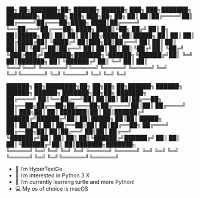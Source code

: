 ██╗    ██╗███████╗██╗      ██████╗ ██████╗ ███╗   ███╗███████╗    ████████╗ ██████╗     ███╗   ███╗██╗   ██╗
██║    ██║██╔════╝██║     ██╔════╝██╔═══██╗████╗ ████║██╔════╝    ╚══██╔══╝██╔═══██╗    ████╗ ████║╚██╗ ██╔╝
██║ █╗ ██║█████╗  ██║     ██║     ██║   ██║██╔████╔██║█████╗         ██║   ██║   ██║    ██╔████╔██║ ╚████╔╝ 
██║███╗██║██╔══╝  ██║     ██║     ██║   ██║██║╚██╔╝██║██╔══╝         ██║   ██║   ██║    ██║╚██╔╝██║  ╚██╔╝  
╚███╔███╔╝███████╗███████╗╚██████╗╚██████╔╝██║ ╚═╝ ██║███████╗       ██║   ╚██████╔╝    ██║ ╚═╝ ██║   ██║   
 ╚══╝╚══╝ ╚══════╝╚══════╝ ╚═════╝ ╚═════╝ ╚═╝     ╚═╝╚══════╝       ╚═╝    ╚═════╝     ╚═╝     ╚═╝   ╚═╝   
                                                                                                            
 ██████╗ ██╗████████╗██╗  ██╗██╗   ██╗██████╗     ██████╗ ██████╗  ██████╗ ███████╗██╗██╗     ███████╗      
██╔════╝ ██║╚══██╔══╝██║  ██║██║   ██║██╔══██╗    ██╔══██╗██╔══██╗██╔═══██╗██╔════╝██║██║     ██╔════╝      
██║  ███╗██║   ██║   ███████║██║   ██║██████╔╝    ██████╔╝██████╔╝██║   ██║█████╗  ██║██║     █████╗        
██║   ██║██║   ██║   ██╔══██║██║   ██║██╔══██╗    ██╔═══╝ ██╔══██╗██║   ██║██╔══╝  ██║██║     ██╔══╝        
╚██████╔╝██║   ██║   ██║  ██║╚██████╔╝██████╔╝    ██║     ██║  ██║╚██████╔╝██║     ██║███████╗███████╗      
 ╚═════╝ ╚═╝   ╚═╝   ╚═╝  ╚═╝ ╚═════╝ ╚═════╝     ╚═╝     ╚═╝  ╚═╝ ╚═════╝ ╚═╝     ╚═╝╚══════╝╚══════╝       
- 👋 I’m HyperTextGo
- 👀 I’m interested in Python 3.X
- 🌱 I’m currently learning turtle and more Python!
- 💻 My os of choice is macOS

<!---
HyperTextGo/HyperTextGo is a ✨ special ✨ repository because its `README.md` (this file) appears on your GitHub profile.
You can click the Preview link to take a look at your changes.
--->
